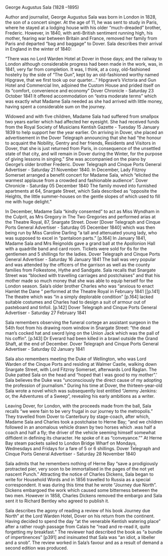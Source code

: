 George Augustus Sala (1828 –1895) 

Author and journalist, George Augustus Sala was born in London in 1828, the son of a concert singer. At the age of 11, he was sent to study in Paris, where he stayed at a lodging house with his older “much-dreaded” brother, Frederic. However, in 1840, with anti-British sentiment running high, his mother, fearing war between Britain and France, removed her family from Paris and departed “bag and baggage” to Dover. 
Sala describes their arrival in England in the winter of 1840:

“There was no Lord Warden Hotel at Dover in those days; and the railway to London although considerable progress had been made in the work, was, in 1841, very far from completion. It was, I think, at a cosy, old-fashioned hostelry by the side of “The Gun”, kept by an old-fashioned worthy named Hipgrave, that we first took up our quarter…”
Hipgrave’s Victoria and Gun Hotel and Commercial Inn, adjoined the Custom House and prided itself on its “comfort, convenience and economy” Dover Chronicle - Saturday 23 October 1841 It offered accommodation on “extra moderate terms” which was exactly what Madame Sala needed as she had arrived with little money, having spent a considerable sum on the journey.

Widowed and with five children, Madame Sala had suffered from smallpox two years earlier which had affected her eyesight. She had received funds from the Royal Society of Musicians Kentish Gazette - Tuesday 15 January 1839 to help support her the year earlier. On arriving in Dover, she placed an advertisement in the Dover Telegraph announcing that she had “the honour to acquaint the Nobility, Gentry and her friends, Residents and Visitors in Dover, that she is just returned from Paris, in consequence of the unsettled state of that city, and will remain in Dover during the Winter, for the purpose of giving lessons in singing.”  She was accompanied on the piano by George’s older brother Frederic. Dover Telegraph and Cinque Ports General Advertiser - Saturday 21 November 1840. In December, Lady Fitzroy Somerset arranged a benefit concert for Madame Sala, which “elicited the warmest applause from a crowded and fashionable audience”.  Dover Chronicle - Saturday 05 December 1840
The family moved into furnished apartments at 64, Snargate Street, which Sala described as “opposite the Heights, the little summer-houses on the gentle slopes of which used to fill me with huge delight.” 

In December, Madame Sala “kindly consented” to act as Miss Wyndham in the Culprit, as Mrs Gregory in The Two Gregories and performed arias at the Theatre Royal, 87, Snargate Street. Dover [Dover Telegraph and Cinque Ports General Advertiser - Saturday 05 December 1840] which was then being run by Miss Caroline Darling “a tall and attenuated young lady, who was supposed to excel in “pantaloon parts.” [p.164] 
In January 1841, Madame Sala and Mrs Reignolds gave a grand ball at the Apollonion Hall with a quadrille band and card room.  Tickets were sold for 6s for the gentlemen and 5 shillings for the ladies.  Dover Telegraph and Cinque Ports General Advertiser - Saturday 16 January 1841 The ball was very popular and was attended by the officers of the garrison as well as the county families from Folkestone, Hythe and Sandgate. Sala recalls that Snargate Street was “blocked with travelling carriages and postchaises” and that his mother made so much money that she was able to equip herself for the London season. 
Sala’s older brother Charles who was “anxious to enact Hamlet the Dane ” performed at the Theatre Royal in February 1841 [[p.141] The theatre which was “in a simply deplorable condition” [p.164] lacked suitable costumes and Charles had to design a suit of armour out of pasteboard and tinfoil. [p.142] Dover Telegraph and Cinque Ports General Advertiser - Saturday 27 February 1841

Sala remembers observing the funeral cortege an assistant surgeon in the 54th foot from his drawing room window in Snargate Street: “the dead man’s cocked hat and sword lying on the Union Jack which was the pall of his coffin”. [p.143] Dr Everard had been killed in a brawl outside the Grand Shaft, at the end of December. Dover Telegraph and Cinque Ports General Advertiser - Saturday 02 January 1841

Sala also remembers meeting the Duke of Wellington, who was Lord Warden of the Cinque Ports and residing at Walmer Castle, walking down Snargate Street, with Lord Fitzroy Somerset, afterwards Lord Raglan. The Duke patted Sala on the head and “hoped that I was good to my mother”.’ Sala believes the Duke was “unconsciously the direct cause of my adopting the profession of journalism.”
During his time at Dover, the thirteen-year-old Sala wrote a novel which was subsequently lost entitled “Jemmy Jenkins: or, the Adventures of a Sweep”, revealing his early ambitions as a writer. 

Leaving Dover, for London, with the proceeds made from the ball, Sala recalls “we were fain to be very frugal in our journey to the metropolis.” They travelled from Dover to Canterbury by stage-coach, after which, Madame Sala and Charles took a postchaise to Herne Bay; “and we children followed in an anomalous vehicle drawn by two horses which .was half a coach and half a fly; the driver of the vehicle seeming himself somewhat diffident in defining its character. He spoke of it as “conveyance.”” At Herne Bay steam packets sailed to London Bridge Wharf on Mondays, Wednesdays and Fridays for a fare of 5 or 6 shillings. Dover Telegraph and Cinque Ports General Advertiser - Saturday 28 November 1840

Sala admits that he remembers nothing of Herne Bay “save a prodigiously protracted pier, very soon to be immortalised in the pages of the not yet nascent Punch.” 
Attracting the notice of Charles Dickens, Sala began to write for Household Words and in 1856 travelled to Russia as a special correspondent. It was during this time that he wrote “Journey due North”. Dickens embargoed the work which caused some bitterness between the two men. However in 1858, Charles Dickens removed the embargo and Sala sent it to Richard Bentley who agreed to publish it. 

Sala describes the agony of reading a review of his book Journey due North” at the Lord Warden Hotel, Dover on his return from the continent. Having decided to spend the day “at the venerable Kentish watering place” after a rather rough passage from Calais he “read and re-read it, quite forgetting my breakfast.” The reviewer had described the book as “a bundle of impertinences” [p391] and insinuated that Sala was “an idiot, a libeller and a snob”. The review worked in Sala’s favour and as a result of demand a second edition was produced. 


